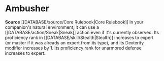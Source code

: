 ﻿---
id: '1'
name: Ambusher
rarity: Common
rus_type_level: null
source: '[[DATABASE/source/Core Rulebook|Core Rulebook]]'
trait: null
type: Animal Companion Specialization

---
# Ambusher
**Source** [[DATABASE/source/Core Rulebook|Core Rulebook]] 
In your companion's natural environment, it can use a [[DATABASE/action/Sneak|Sneak]] action even if it's currently observed. Its proficiency rank in [[DATABASE/skill/Stealth|Stealth]] increases to expert (or master if it was already an expert from its type), and its Dexterity modifier increases by 1. Its proficiency rank for unarmored defense increases to expert.